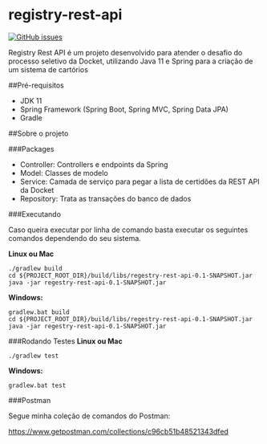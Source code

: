# registry-rest-api

[![GitHub issues](https://img.shields.io/github/issues/DanPascoalato/registry-rest-api)](https://github.com/DanPascoalato/registry-rest-api/issues)

Registry Rest API é um projeto desenvolvido para atender o desafio do processo seletivo da Docket, utilizando Java 11 e 
Spring para a criação de um sistema de cartórios

##Pré-requisitos
- JDK 11 
- Spring Framework (Spring Boot, Spring MVC, Spring Data JPA)
- Gradle

##Sobre o projeto

###Packages
- Controller: Controllers e endpoints da Spring
- Model: Classes de modelo 
- Service: Camada de serviço para pegar a lista de certidões da REST API da Docket
- Repository: Trata as transações do banco de dados

###Executando

Caso queira executar por linha de comando basta executar os seguintes comandos dependendo do seu sistema.

**Linux ou Mac**
```
./gradlew build
cd ${PROJECT_ROOT_DIR}/build/libs/regestry-rest-api-0.1-SNAPSHOT.jar
java -jar regestry-rest-api-0.1-SNAPSHOT.jar
```

**Windows:**
```
gradlew.bat build
cd ${PROJECT_ROOT_DIR}/build/libs/regestry-rest-api-0.1-SNAPSHOT.jar
java -jar regestry-rest-api-0.1-SNAPSHOT.jar
```

###Rodando Testes
**Linux ou Mac**
```
./gradlew test
```

**Windows:**
```
gradlew.bat test
```

###Postman

Segue minha coleção de comandos do Postman:

https://www.getpostman.com/collections/c96cb51b48521343dfed